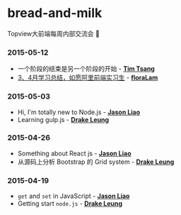 # bread-and-milk

Topview大前端每周内部交流会 :ghost:

### 2015-05-12

- 一个阶段的结束是另一个阶段的开始 - **[Tim Tsang](https://github.com/TimTsang)**
- [3、4月学习总结，如愿阿里前端实习生](http://www.cnblogs.com/0603ljx/p/4442834.html) - **[floraLam](https://github.com/floraLam)**

### 2015-05-03

- Hi, I'm totally new to Node.js - **[Jason Liao](https://github.com/L-movingon)**
- Learning gulp.js - **[Drake Leung](https://github.com/DrakeLeung)**

### 2015-04-26

- Something about React js - **[Jason Liao](https://github.com/L-movingon)**
- 从源码上分析 Bootstrap 的 Grid system - **[Drake Leung](https://github.com/DrakeLeung)**

### 2015-04-19

- `get` and `set` in JavaScript - **[Jason Liao](https://github.com/L-movingon)**
- Getting start `node.js` - **[Drake Leung](https://github.com/DrakeLeung)**




